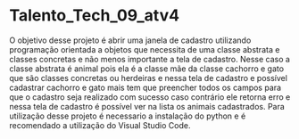 ﻿# Talento_Tech_09_atv4
O objetivo desse projeto é abrir uma janela de cadastro utilizando programação orientada a objetos que necessita de uma classe abstrata e classes concretas e não menos importante a tela de cadastro.
Nesse caso a classe abstrata é animal pois ela é a classe mãe da classe cachorro e gato que são classes concretas ou herdeiras e nessa tela de cadastro e possível cadastrar cachorro e gato mais tem que preencher todos os campos para que o cadastro seja realizado com sucesso caso contrário ele retorna erro e nessa tela de cadastro é possível ver na lista os animais cadastrados.
Para utilização desse projeto é necessario a instalação do python e é recomendado a utilização do Visual Studio Code.
